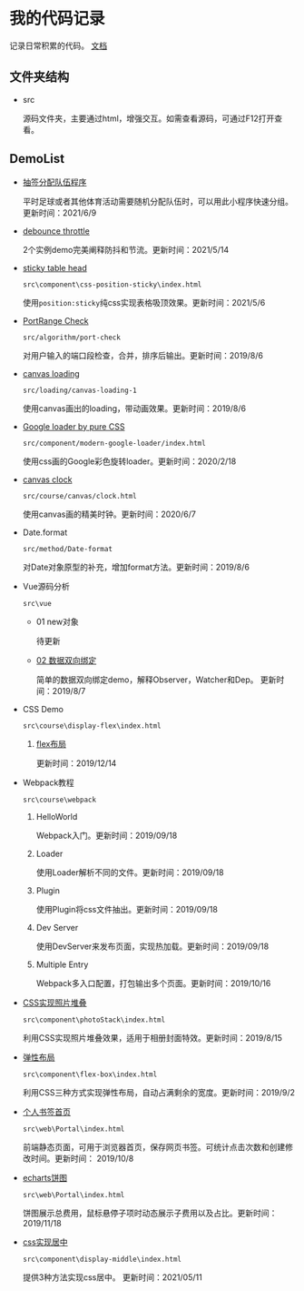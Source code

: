 # 我的代码记录 #
记录日常积累的代码。
[文档](https://david-shi-1989.github.io/MyCodeSnippet/)

## 文件夹结构 ##
- src

    源码文件夹，主要通过html，增强交互。如需查看源码，可通过F12打开查看。

## DemoList ##
 - [抽签分配队伍程序](https://david-shi-1989.github.io/MyCodeSnippet/src/component/draw-lots/index.html)
   
    平时足球或者其他体育活动需要随机分配队伍时，可以用此小程序快速分组。更新时间：2021/6/9
    
 - [debounce throttle](https://david-shi-1989.github.io/MyCodeSnippet/gitbook/dist/js/debounce-throttle.html)
   
    2个实例demo完美阐释防抖和节流。更新时间：2021/5/14
    
 - [sticky table head](https://david-shi-1989.github.io/MyCodeSnippet/src/component/css-position-sticky/index.html)
   
    `src\component\css-position-sticky\index.html`
    
    使用`position:sticky`纯css实现表格吸顶效果。更新时间：2021/5/6

 - [PortRange Check](https://david-shi-1989.github.io/MyCodeSnippet/src/algorithm/port-check/index.html)
   
    `src/algorithm/port-check`
    
     对用户输入的端口段检查，合并，排序后输出。更新时间：2019/8/6

 - [canvas loading](https://david-shi-1989.github.io/MyCodeSnippet/src/component/canvas-loading-1/index.html)

    `src/loading/canvas-loading-1`
    
    使用canvas画出的loading，带动画效果。更新时间：2019/8/6

 - [Google loader by pure CSS](https://david-shi-1989.github.io/MyCodeSnippet/src/component/modern-google-loader/index.html)

    `src/component/modern-google-loader/index.html`
    
    使用css画的Google彩色旋转loader。更新时间：2020/2/18

 - [canvas clock](https://david-shi-1989.github.io/MyCodeSnippet/src/course/canvas/clock.html)

    `src/course/canvas/clock.html`
    
    使用canvas画的精美时钟。更新时间：2020/6/7

- Date.format
  
    `src/method/Date-format`

     对Date对象原型的补充，增加format方法。更新时间：2019/8/6
    
- Vue源码分析

    `src\vue`
  - 01 new对象

    待更新
  - [02 数据双向绑定](https://david-shi-1989.github.io/MyCodeSnippet/src/vue/%E6%BA%90%E7%A0%81%E5%88%86%E6%9E%90/02%E6%95%B0%E6%8D%AE%E5%8F%8C%E5%90%91%E7%BB%91%E5%AE%9A/index.html)
    
    简单的数据双向绑定demo，解释Observer，Watcher和Dep。 更新时间：2019/8/7

- CSS Demo

    `src\course\display-flex\index.html`
    1. [flex布局](https://david-shi-1989.github.io/MyCodeSnippet/src/course/display-flex/index.html)
      
        更新时间：2019/12/14

- Webpack教程
  
    `src\course\webpack`
    1. HelloWorld
      
        Webpack入门。更新时间：2019/09/18
    1. Loader

        使用Loader解析不同的文件。更新时间：2019/09/18
    1. Plugin

        使用Plugin将css文件抽出。更新时间：2019/09/18
    1. Dev Server

        使用DevServer来发布页面，实现热加载。更新时间：2019/09/18
    1. Multiple Entry

        Webpack多入口配置，打包输出多个页面。更新时间：2019/10/16

- [CSS实现照片堆叠](https://david-shi-1989.github.io/MyCodeSnippet/src/component/photoStack/index.html)

    `src\component\photoStack\index.html`

    利用CSS实现照片堆叠效果，适用于相册封面特效。更新时间：2019/8/15

- [弹性布局](https://david-shi-1989.github.io/MyCodeSnippet/src/component/flex-box/index.html)

    `src\component\flex-box\index.html`

    利用CSS三种方式实现弹性布局，自动占满剩余的宽度。更新时间：2019/9/2
    
- [个人书签首页](https://david-shi-1989.github.io/MyCodeSnippet/src/web/Portal/index.html)

    `src\web\Portal\index.html`

    前端静态页面，可用于浏览器首页，保存网页书签。可统计点击次数和创建修改时间。更新时间： 2019/10/8

- [echarts饼图](https://david-shi-1989.github.io/MyCodeSnippet/src/component/echarts/index.html)

    `src\web\Portal\index.html`

    饼图展示总费用，鼠标悬停子项时动态展示子费用以及占比。更新时间： 2019/11/18
    
- [css实现居中](https://david-shi-1989.github.io/MyCodeSnippet/src/component/display-middle/index.html)

    `src\component\display-middle\index.html`

    提供3种方法实现css居中。 更新时间：2021/05/11